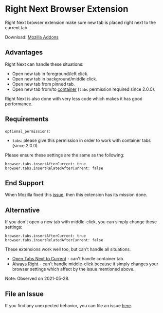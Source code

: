 # Right Next Browser Extension

Right Next browser extension make sure new tab is placed right next to the current tab.

Download: [Mozilla Addons](https://addons.mozilla.org/firefox/addon/right-next/)

## Advantages

Right Next can handle these situations:

- Open new tab in foreground/left click.
- Open new tab in background/middle click.
- Open new tab from pinned tab.
- Open new tab from/to [container](https://support.mozilla.org/en-US/kb/containers) (`tabs` permission required since 2.0.0).

Right Next is also done with very less code which makes it has good performance.

## Requirements

`optional_permissions`:

- `tabs`: please give this permission in order to work with container tabs (since 2.0.0).

Please ensure these settings are the same as the following:

```
browser.tabs.insertAfterCurrent: true
browser.tabs.insertRelatedAfterCurrent: false
```

## End Support

When Mozilla fixed this [issue](https://bugzilla.mozilla.org/show_bug.cgi?id=1485683), then this extension has its mission done.

## Alternative

If you don't open a new tab with middle-click, you can simply change these settings:

```
browser.tabs.insertAfterCurrent: true
browser.tabs.insertRelatedAfterCurrent: false
```

These extensions work well too, but can't handle all situations.

- [Open Tabs Next to Current](https://addons.mozilla.org/firefox/addon/open-tabs-next-to-current/) - can't handle container tab.
- [Always Right](https://addons.mozilla.org/en-US/firefox/addon/always-right/) - can't handle middle-click because it simply changes your browser settings which affect by the issue mentioned above.

Note: Observed on 2021-05-28.

## File an Issue

If you find any unexpected behavior, you can file an issue [here](https://github.com/t7yang/right-next-browser-extension/issues).
